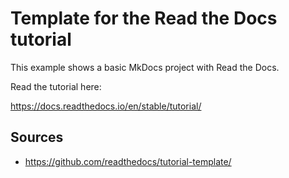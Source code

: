 # Template for the Read the Docs tutorial

This example shows a basic MkDocs project with Read the Docs.

Read the tutorial here:

https://docs.readthedocs.io/en/stable/tutorial/


## Sources

- https://github.com/readthedocs/tutorial-template/
